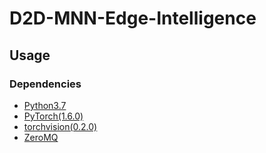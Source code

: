 # D2D-MNN-Edge-Intelligence

## Usage

### Dependencies
- [Python3.7](https://www.python.org/downloads/)
- [PyTorch(1.6.0)](http://pytorch.org)
- [torchvision(0.2.0)](http://pytorch.org)
- [ZeroMQ](https://zeromq.org)
